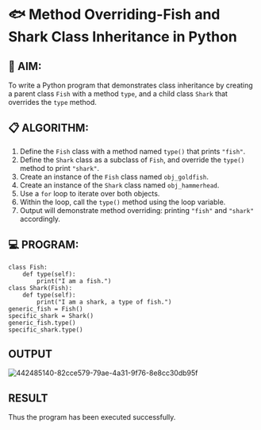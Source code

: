 # 🐟 Method Overriding-Fish and Shark Class Inheritance in Python

## 🧠 AIM:
To write a Python program that demonstrates class inheritance by creating a parent class `Fish` with a method `type`, and a child class `Shark` that overrides the `type` method.

## 📋 ALGORITHM:

1. Define the `Fish` class with a method named `type()` that prints `"fish"`.
2. Define the `Shark` class as a subclass of `Fish`, and override the `type()` method to print `"shark"`.
3. Create an instance of the `Fish` class named `obj_goldfish`.
4. Create an instance of the `Shark` class named `obj_hammerhead`.
5. Use a `for` loop to iterate over both objects.
6. Within the loop, call the `type()` method using the loop variable.
7. Output will demonstrate method overriding: printing `"fish"` and `"shark"` accordingly.

## 💻 PROGRAM:

```
class Fish:
    def type(self):
        print("I am a fish.")
class Shark(Fish):
    def type(self):
        print("I am a shark, a type of fish.")
generic_fish = Fish()
specific_shark = Shark()
generic_fish.type()
specific_shark.type() 
```

## OUTPUT
![442485140-82cce579-79ae-4a31-9f76-8e8cc30db95f](https://github.com/user-attachments/assets/77725628-69ab-4f71-ad9e-9d1f158e856a)

## RESULT
Thus the program has been executed successfully.
